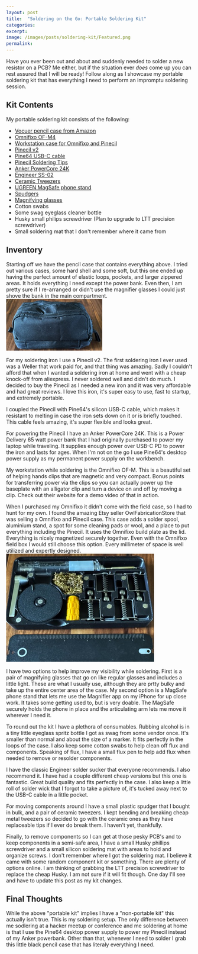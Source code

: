 ```yaml
---
layout: post
title:  "Soldering on the Go: Portable Soldering Kit"
categories: 
excerpt: 
image: /images/posts/soldering-kit/Featured.png
permalink: 
---
```


Have you ever been out and about and suddenly needed to solder a new resistor on a PCB? Me either, but if the situation ever _does_ come up you can rest assured that I will be ready! Follow along as I showcase my portable soldering kit that has everything I need to perform an impromptu soldering session.

## Kit Contents
My portable soldering kit consists of the following:
- [Vocuer pencil case from Amazon](https://www.amazon.com/dp/B0D4HTDK4Q)
- [Omnifixo OF-M4](https://omnifixo.com/en-us/products/omnifixo-m4-makers-third-hand)
- [Workstation case for Omnifixo and Pinecil](https://www.etsy.com/listing/1568326206/workstation-case-for-pinecil-soldering)
- [Pinecil v2](https://pine64.com/product/pinecil-smart-mini-portable-soldering-iron/)
- [Pine64 USB-C cable](https://pine64.com/product/usb-type-c-to-usb-type-c-silicone-power-charging-cable-1-5-meter-length/)
- [Pinecil Soldering Tips](https://pine64.com/product/pinecil-soldering-tip-set-fine/)
- [Anker PowerCore 24K](https://www.amazon.com/dp/B0B9XHR6BG)
- [Engineer SS-02](https://www.amazon.com/dp/B002MJMXD4)
- [Ceramic Tweezers](https://www.amazon.com/dp/B0DB298PWV)
- [UGREEN MagSafe phone stand](https://www.amazon.com/dp/B0D2QXRW9K)
- [Spudgers](https://www.amazon.com/dp/B0C9LBZCSK)
- [Magnifying glasses](https://www.amazon.com/YOCTOSUN-Rechargeable-Magnifying-Professional-Interchangeable/dp/B07T4KPYN2/)
- Cotton swabs
- Some swag eyeglass cleaner bottle
- Husky small philips screwdriver (Plan to upgrade to LTT precision screwdriver)
- Small soldering mat that I don't remember where it came from

## Inventory
Starting off we have the pencil case that contains everything above. I tried out various cases, some hard shell and some soft, but this one ended up having the perfect amount of elastic loops, pockets, and larger zippered areas. It holds everything I need except the power bank. Even then, I am pretty sure if I re-arranged or didn't use the magnifier glasses I could just shove the bank in the main compartment. 
![Vocuer pencil case](/images/posts/soldering-kit/PencilCase.png)

For my soldering iron I use a Pinecil v2. The first soldering iron I ever used was a Weller that work paid for, and that thing was amazing. Sadly I couldn't afford that when I wanted a soldering iron at home and went with a cheap knock-off from aliexpress. I never soldered well and didn't do much. I decided to buy the Pinecil as I needed a new iron and it was very affordable and had great reviews. I love this iron, it's super easy to use, fast to startup, and extremely portable. 

I coupled the Pinecil with Pine64's silicon USB-C cable, which makes it resistant to melting in case the iron sets down on it or is briefly touched. This cable feels amazing, it's super flexible and looks great. 

For powering the Pinecil I have an Anker PowerCore 24K. This is a Power Delivery 65 watt power bank that I had originally purchased to power my laptop while traveling. It supplies enough power over USB-C PD to power the iron and lasts for ages. When I'm not on the go I use Pine64's desktop power supply as my permanent power supply on the workbench. 

My workstation while soldering is the Omnifixo OF-M. This is a beautiful set of helping hands clips that are magnetic and very compact. Bonus points for transferring power via the clips so you can actually power up the baseplate with an alligator clip and turn a device on and off by moving a clip. Check out their website for a demo video of that in action.

When I purchased my Omnifixo it didn't come with the field case, so I had to hunt for my own. I found the amazing Etsy seller OwlFabricationStore that was selling a Omnifixo and Pinecil case. This case adds a solder spool, aluminium stand, a spot for some cleaning pads or wool, and a place to put everything including the Pinecil. It uses the Omnifixo build plate as the lid. Everything is nicely magnetized securely together. Even with the Omnifixo field box I would still choose this option. Every millimeter of space is well utilized and expertly designed. 
![Omnifixo workstation](/images/posts/soldering-kit/OmnifixoWorkstation.png)

I have two options to help improve my visibility while soldering. First is a pair of magnifying glasses that go on like regular glasses and includes a little light. These are what I usually use, although they are prtty bulky and take up the entire center area of the case. My second option is a MagSafe phone stand that lets me use the Magnifier app on my iPhone for up close work. It takes some getting used to, but is very doable. The MagSafe securely holds the phone in place and the articulating arm lets me move it wherever I need it. 

To round out the kit I have a plethora of consumables. Rubbing alcohol is in a tiny little eyeglass spritz bottle I got as swag from some vendor once. It's smaller than normal and about the size of a marker. It fits perfectly in the loops of the case. I also keep some cotton swabs to help clean off flux and components. Speaking of flux, I have a small flux pen to help add flux when needed to remove or resolder components.

I have the classic Engineer solder sucker that everyone recommends. I also recommend it. I have had a couple different cheap versions but this one is fantastic. Great build quality and fits perfectly in the case. I also keep a little roll of solder wick that I forgot to take a picture of, it's tucked away next to the USB-C cable in a little pocket.

For moving components around I have a small plastic spudger that I bought in bulk, and a pair of ceramic tweezers. I kept bending and breaking cheap metal tweezers so decided to go with the ceramic ones as they have replaceable tips if I ever do break them. I haven't yet, thankfully. 

Finally, to remove components so I can get at those pesky PCB's and to keep components in a semi-safe area, I have a small Husky phillips screwdriver and a small silicon soldering mat with areas to hold and organize screws. I don't remember where I got the soldering mat. I believe it came with some random component kit or something. There are plenty of options online. I am thinking of grabbing the LTT precision screwdriver to replace the cheap Husky. I am not sure if it will fit though. One day I'll see and have to update this post as my kit changes.

## Final Thoughts
While the above "portable kit" implies I have a "non-portable kit" this actually isn't true. This is my soldering setup. The only difference between me sodlering at a hacker meetup or conference and me soldering at home is that I use the Pine64 desktop power supply to power my Pinecil instead of my Anker powerbank. Other than that, whenever I need to solder I grab this little black pencil case that has literaly everything I need.